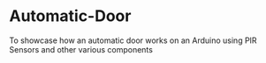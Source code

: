 # Automatic-Door
To showcase how an automatic door works on an Arduino using PIR Sensors and other various components
